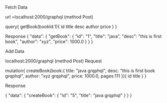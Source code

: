 Fetch Data 

url =localhost:2000/graphql (method Post)

query{
    getBook(bookId:1){
        id
        title
        desc
        author
        price
    }
}

Response 
{
    "data": {
        "getBook": {
            "id": "1",
            "title": "java",
            "desc": "this is first book",
            "author": "xyz",
            "price": 1000.0
        }
    }
}

Add Data 

localhost:2000/graphql (method Post)
Request


mutation{
    createBook(book:{
         title: "java grqphql",
            desc: "this is first book grqphql",
            author: "xyz grqphql",
            price: 1000.0,
            pages:111
    }){
        id
        title
    }
}

Response

{
    "data": {
        "createBook": {
            "id": "5",
            "title": "java grqphql"
        }
    }
}


